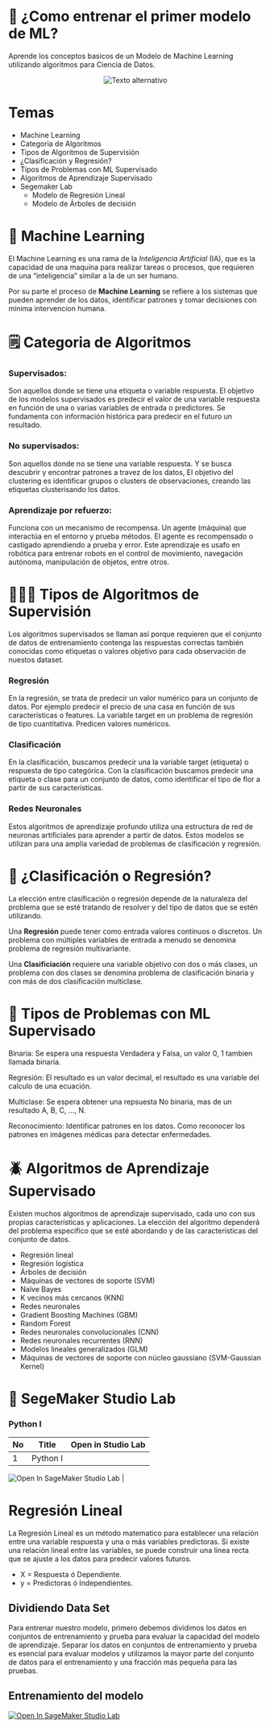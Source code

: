 # 🥷 ¿Como entrenar el primer modelo de ML?

Aprende los conceptos basicos de un Modelo de Machine Learning utilizando algoritmos para Ciencia de Datos. 

<p align="center">
  <img src="https://media.giphy.com/media/v1.Y2lkPTc5MGI3NjExNGQ5ZTI3ZWYzMzkwYjJhOWQxNTM4NGMyNDM2OWVmNzc4YTUxNWM4ZCZjdD1n/aX6BQtPpC5XTMnjb2C/giphy.gif" alt="Texto alternativo">
</p>

# Temas

* Machine Learning
* Categoria de Algoritmos
* Tipos de Algoritmos de Supervisión
* ¿Clasificación y Regresión?
* Tipos de Problemas con ML Supervisado
* Algoritmos de Aprendizaje Supervisado
* Segemaker Lab
   - Modelo de Regresión Lineal
   - Modelo de Árboles de decisión



# 🧠 Machine Learning

El Machine Learning es una rama de la *Inteligencia Artificial* (IA), que es la capacidad de una maquina para realizar tareas o procesos, que requieren de una “inteligencia” similar a la de un ser humano.

Por su parte el proceso de **Machine Learning** se refiere a los sistemas que pueden aprender de los datos, identificar patrones y tomar decisiones con minima intervencion humana.

# :spiral_notepad: Categoria de Algoritmos

### Supervisados:

Son aquellos donde se tiene una etiqueta o variable respuesta. El objetivo de los modelos supervisados es predecir el valor de una variable respuesta en función de una o varias variables de entrada o predictores. Se fundamenta con información histórica para predecir en el futuro un resultado.

### No supervisados: 

Son aquellos donde no se tiene una variable respuesta. Y se busca descubrir y encontrar patrones a travez de los datos, El objetivo del clustering es identificar grupos o clusters de observaciones, creando las etiquetas clusterisando los datos.

### Aprendizaje por refuerzo: 

Funciona con un mecanismo de recompensa. Un agente (máquina) que interactúa en el entorno y prueba métodos. El agente es recompensado o castigado aprendiendo a prueba y error. Este aprendizaje es usafo en robótica para entrenar robots en el control de movimiento, navegación autónoma, manipulación de objetos, entre otros.


# 👨🏻‍💻 Tipos de Algoritmos de Supervisión

Los algoritmos supervisados se llaman así porque requieren que el conjunto de datos de entrenamiento contenga las respuestas correctas también conocidas como etiquetas o valores objetivo para cada observación de nuestos dataset. 

### Regresión

En la regresión, se trata de predecir un valor numérico para un conjunto de datos. Por ejemplo predecir el precio de una casa en función de sus características o features. La variable target en un problema de regresión de tipo cuantitativa. Predicen valores numéricos. 

### Clasificación

En la clasificación, buscamos predecir una la variable target (etiqueta) o respuesta de tipo categórica. Con la clasificación buscamos predecir una etiqueta o clase para un conjunto de datos, como identificar el tipo de flor a partir de sus características. 

### Redes Neuronales

Estos algoritmos de aprendizaje profundo utiliza una estructura de red de neuronas artificiales para aprender a partir de datos. Estos modelos se utilizan para una amplia variedad de problemas de clasificación y regresión.

# 🤔 ¿Clasificación o Regresión?

La elección entre clasificación o regresión depende de la naturaleza del problema que se esté tratando de resolver y del tipo de datos que se estén utilizando.

Una **Regresión** puede tener como entrada valores continuos o discretos. Un problema con múltiples variables de entrada a menudo se denomina problema de regresión multivariante.

Una **Clasificiación** requiere una variable objetivo con dos o más clases, un problema con dos clases se denomina problema de clasificación binaria y con más de dos clasificación multiclase.


# 🎲 Tipos de Problemas con ML Supervisado

Binaria: Se espera una respuesta Verdadera y Falsa, un valor 0, 1 tambien llamada binaria.

Regresión: El resultado es un valor decimal, el resultado es una variable del calculo de una ecuación.

Multiclase: Se espera obtener una repsuesta No binaria, mas de un resultado A, B, C, ..., N. 

Reconocimiento: Identificar patrones en los datos. Como reconocer los patrones en imágenes médicas para detectar enfermedades.

# 🪲 Algoritmos de Aprendizaje Supervisado

Existen muchos algoritmos de aprendizaje supervisado, cada uno con sus propias características y aplicaciones. La elección del algoritmo dependerá del problema específico que se esté abordando y de las características del conjunto de datos.

   * Regresión lineal
   * Regresión logística
   * Árboles de decisión
   * Máquinas de vectores de soporte (SVM)
   * Naïve Bayes
   * K vecinos más cercanos (KNN) 
   * Redes neuronales
   * Gradient Boosting Machines (GBM)
   * Random Forest
   * Redes neuronales convolucionales (CNN)
   * Redes neuronales recurrentes (RNN)
   * Modelos lineales generalizados (GLM)
   * Máquinas de vectores de soporte con núcleo gaussiano (SVM-Gaussian Kernel)

# :notebook: SegeMaker Studio Lab 

### Python I

| No | Title | Open in Studio Lab |
|----|-------|--------------------|
|   1|Python I | <a href="https://studiolab.sagemaker.aws/import/github/Oswaldoivann/Como-entrenar-el-primer-modelo-de-ML-/Notebooks/Python%20I.ipynb">
   <img src="https://studiolab.sagemaker.aws/studiolab.svg" alt="Open In SageMaker Studio Lab"/>
   </a> |


# Regresión Lineal

La Regresión Lineal es un método matematico para establecer una relación entre una variable respuesta y una o más variables predictoras. Si existe una relación lineal entre las variables, se puede construir una línea recta que se ajuste a los datos para predecir valores futuros.

- X = Respuesta ó Dependiente.
- y = Predictoras ó Independientes.


## Dividiendo Data Set

Para entrenar nuestro modelo, primero debemos dividimos los datos en conjuntos de entrenamiento y prueba para evaluar la capacidad del modelo de aprendizaje. Separar los datos en conjuntos de entrenamiento y prueba es esencial para evaluar modelos y utilizamos la mayor parte del conjunto de datos para el entrenamiento y una fracción más pequeña para las pruebas.


## Entrenamiento del modelo



<a href="https://studiolab.sagemaker.aws/import/github/org/repo/blob/master/path/to/notebook.ipynb">
  <img src="https://studiolab.sagemaker.aws/studiolab.svg" alt="Open In SageMaker Studio Lab"/>
</a>



